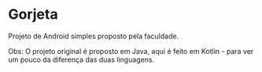 # Gorjeta

Projeto de Android simples proposto pela faculdade.


Obs: O projeto original é proposto em Java, aqui é feito em Kotlin - para ver um pouco da diferença das duas linguagens.
